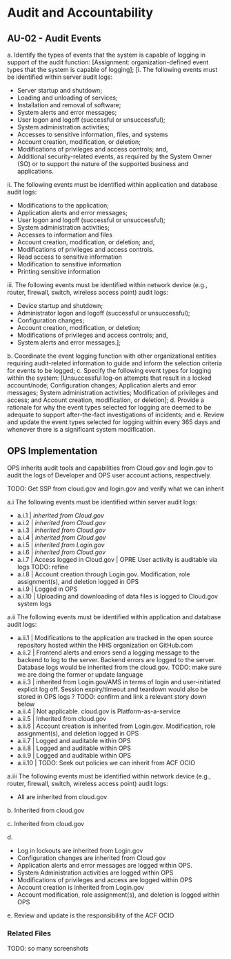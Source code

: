 # Audit and Accountability
## AU-02 - Audit Events

a. Identify the types of events that the system is capable of logging in support of the audit function: [Assignment: organization-defined event types that the system is capable of logging];
 [i. The following events must be identified within server audit logs:
* Server startup and shutdown;
* Loading and unloading of services;
* Installation and removal of software;
* System alerts and error messages;
* User logon and logoff (successful or unsuccessful);
* System administration activities;
* Accesses to sensitive information, files, and systems
* Account creation, modification, or deletion;
* Modifications of privileges and access controls; and,
* Additional security-related events, as required by the System Owner (SO) or to support the nature of the supported business and applications.

ii. The following events must be identified within application and database audit logs:
* Modifications to the application;
* Application alerts and error messages;
* User logon and logoff (successful or unsuccessful);
* System administration activities;
* Accesses to information and files
* Account creation, modification, or deletion; and,
* Modifications of privileges and access controls.
* Read access to sensitive information
* Modification to sensitive information
* Printing sensitive information

iii. The following events must be identified within network device (e.g., router, firewall, switch, wireless access point) audit logs:
* Device startup and shutdown;
* Administrator logon and logoff (successful or unsuccessful);
* Configuration changes;
* Account creation, modification, or deletion;
* Modifications of privileges and access controls; and,
* System alerts and error messages.];

b. Coordinate the event logging function with other organizational entities requiring audit-related information to guide and inform the selection criteria for events to be logged;
c. Specify the following event types for logging within the system: [Unsuccessful log-on attempts that result in a locked account/node;  Configuration changes;  Application alerts and error messages; System administration activities; Modification of privileges and access; and Account creation, modification, or deletion];
d. Provide a rationale for why the event types selected for logging are deemed to be adequate to support after-the-fact investigations of incidents; and
e. Review and update the event types selected for logging within every 365 days and whenever there is a significant system modification.

## OPS Implementation

OPS inherits audit tools and capabilities from Cloud.gov and login.gov to audit the logs of Developer and OPS user account actions, respectively.

TODO: Get SSP from cloud.gov and login.gov and verify what we can inherit

a.i The following events must be identified within server audit logs:
- a.i.1 | *inherited from Cloud.gov*
- a.i.2 | *inherited from Cloud.gov*
- a.i.3 | *inherited from Cloud.gov*
- a.i.4 | *inherited from Cloud.gov*
- a.i.5 | *inherited from Login.gov*
- a.i.6 | *inherited from Cloud.gov*
- a.i.7 | Access logged in Cloud.gov | OPRE User activity is auditable via logs TODO: refine
- a.i.8 | Account creation through Login.gov. Modification, role assignment(s), and deletion logged in OPS
- a.i.9 | Logged in OPS
- a.i.10 | Uploading and downloading of data files is logged to Cloud.gov system logs

a.ii The following events must be identified within application and database audit logs:
- a.ii.1 | Modifications to the application are tracked in the open source repository hosted within the HHS organization on GitHub.com
- a.ii.2 | Frontend alerts and errors send a logging message to the backend to log to the server. Backend errors are logged to the server. Database logs would be inherited from the cloud.gov. TODO: make sure we are doing the former or update language
- a.ii.3 | inherited from Login.gov/AMS in terms of login and user-initiated explicit log off. Session expiry/timeout and teardown would also be stored in OPS logs ? TODO: confirm and link a relevant story down below
- a.ii.4 | Not applicable. cloud.gov is Platform-as-a-service
- a.ii.5 | Inherited from cloud.gov
- a.ii.6 | Account creation is inherited from Login.gov. Modification, role assignment(s), and deletion logged in OPS
- a.ii.7 | Logged and auditable within OPS
- a.ii.8 | Logged and auditable within OPS
- a.ii.9 | Logged and auditable within OPS
- a.ii.10 | TODO: Seek out policies we can inherit from ACF OCIO

a.iii The following events must be identified within network device (e.g., router, firewall, switch, wireless access point) audit logs:

- All are inherited from cloud.gov

b. Inherited from cloud.gov

c. Inherited from cloud.gov

d.
- Log in lockouts are inherited from Login.gov
- Configuration changes are inherited from Cloud.gov
- Application alerts and error messages are logged within OPS.
- System Administration activities are logged within OPS
- Modifications of privileges and access are logged within OPS
- Account creation is inherited from Login.gov
- Account modification, role assignment(s), and deletion is logged within OPS

e. Review and update is the responsibility of the ACF OCIO

### Related Files

TODO: so many screenshots
